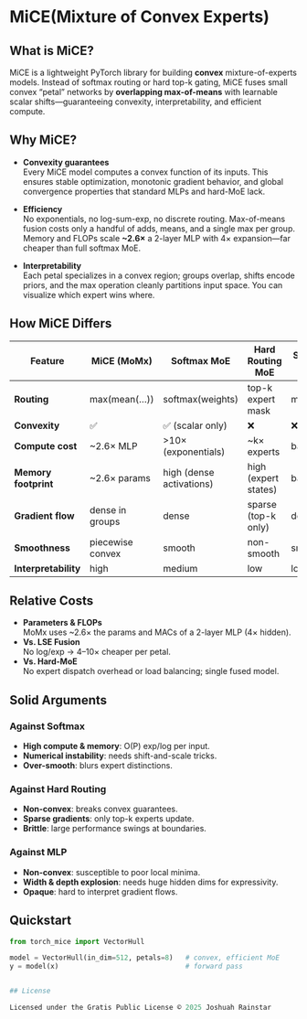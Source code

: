 # MiCE(Mixture of Convex Experts)

## What is MiCE?

MiCE is a lightweight PyTorch library for building **convex** mixture-of-experts models. Instead of softmax routing or hard top-k gating, MiCE fuses small convex “petal” networks by **overlapping max-of-means** with learnable scalar shifts—guaranteeing convexity, interpretability, and efficient compute.

## Why MiCE?

- **Convexity guarantees**  
  Every MiCE model computes a convex function of its inputs.  This ensures stable optimization, monotonic gradient behavior, and global convergence properties that standard MLPs and hard-MoE lack.

- **Efficiency**  
  No exponentials, no log-sum-exp, no discrete routing.  Max-of-means fusion costs only a handful of adds, means, and a single max per group.  Memory and FLOPs scale **~2.6×** a 2-layer MLP with 4× expansion—far cheaper than full softmax MoE.

- **Interpretability**  
  Each petal specializes in a convex region; groups overlap, shifts encode priors, and the max operation cleanly partitions input space.  You can visualize which expert wins where.

## How MiCE Differs

| Feature               | MiCE (MoMx)         | Softmax MoE            | Hard Routing MoE      | Standard MLP         |
|-----------------------|---------------------|------------------------|-----------------------|----------------------|
| **Routing**           | max(mean(…))        | softmax(weights)       | top-k expert mask     | monolithic           |
| **Convexity**         | ✅                  | ✅ (scalar only)       | ❌                     | ❌                    |
| **Compute cost**      | ~2.6× MLP           | >10× (exponentials)    | ~k× experts           | baseline             |
| **Memory footprint**  | ~2.6× params        | high (dense activations)| high (expert states)  | baseline             |
| **Gradient flow**     | dense in groups     | dense                  | sparse (top-k only)   | dense                |
| **Smoothness**        | piecewise convex    | smooth                 | non-smooth            | smooth               |
| **Interpretability**  | high                | medium                 | low                   | low                  |

## Relative Costs

- **Parameters & FLOPs**  
  MoMx uses ~2.6× the params and MACs of a 2-layer MLP (4× hidden).  
- **Vs. LSE Fusion**  
  No log/exp → 4–10× cheaper per petal.  
- **Vs. Hard-MoE**  
  No expert dispatch overhead or load balancing; single fused model.

## Solid Arguments

### Against Softmax  
- **High compute & memory**: O(P) exp/log per input.  
- **Numerical instability**: needs shift-and-scale tricks.  
- **Over-smooth**: blurs expert distinctions.

### Against Hard Routing  
- **Non-convex**: breaks convex guarantees.  
- **Sparse gradients**: only top-k experts update.  
- **Brittle**: large performance swings at boundaries.

### Against MLP  
- **Non-convex**: susceptible to poor local minima.  
- **Width & depth explosion**: needs huge hidden dims for expressivity.  
- **Opaque**: hard to interpret gradient flows.

## Quickstart

```python
from torch_mice import VectorHull

model = VectorHull(in_dim=512, petals=8)   # convex, efficient MoE
y = model(x)                               # forward pass


## License

Licensed under the Gratis Public License © 2025 Joshuah Rainstar
